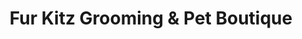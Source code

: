 ---
title: "Fur Kitz Grooming & Pet Boutique"
url: /lynchburg/fur-kitz-grooming-and-pet-boutique/
shop: pet grooming
---
